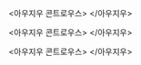 
<아우지우 콘트로우스>
<source src="https://bafybeidhhyxhrh4uawhqauhvguxqf6cl62idtthoa3lorfqzxltykk7tsa.ipfs.dweb.link/Peter%20Grinspoon%20MD%20-%20Seeing%20Through%20The%20Smoke.m4b" type="audio/mpeg">
</아우지우>

<아우지우 콘트로우스>
<source src="https://bafybeievtbysmordpq4jqu7khm2lgpxvjoronc3pr3go6sgvgg46e2y4ia.ipfs.dweb.link/?filename=Terence+McKenna+-+Food+of+the+Gods.m4b" type="audio/mpeg">
</아우지우>

<아우지우 콘트로우스>
<source src="https://bafybeihk4hfwwmw2sqxe5fsghyqw2uf2yyussbh7664hpucgitffysoqi4.ipfs.dweb.link/?filename=Terence+McKenna+-+True+Hallucinations.mp3" type="audio/mpeg">
</아우지우>
